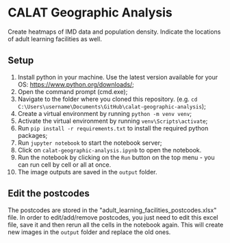 # CALAT Geographic Analysis
Create heatmaps of IMD data and population density. Indicate the locations of adult learning facilities as well.

## Setup

1. Install python in your machine. Use the latest version available for your OS: https://www.python.org/downloads/;
2. Open the command prompt (cmd.exe);
3. Navigate to the folder where you cloned this repository. (e.g. `cd C:\Users\username\Documents\GitHub\calat-geographic-analysis`);
4. Create a virtual environment by running `python -m venv venv`;
5. Activate the virtual environment by running `venv\Scripts\activate`;
6. Run `pip install -r requirements.txt` to install the required python packages;
7. Run `jupyter notebook` to start the notebook server;
8. Click on `calat-geographic-analysis.ipynb` to open the notebook.
9. Run the notebook by clicking on the `Run` button on the top menu - you can run cell by cell or all at once.
10. The image outputs are saved in the `output` folder.


## Edit the postcodes

The postcodes are stored in the "adult_learning_facilities_postcodes.xlsx" file. In order to edit/add/remove postcodes, you just need to edit this excel file, save it and then rerun all the cells in the notebook again. This will create new images in the `output` folder and replace the old ones.
